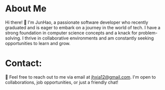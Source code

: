 # About Me

Hi there! 👋 I'm JunHao, a passionate software developer who recently graduated and is eager to embark on a journey in the world of tech. I have a strong foundation in computer science concepts and a knack for problem-solving. I thrive in collaborative environments and am constantly seeking opportunities to learn and grow.


# Contact:

📧 Feel free to reach out to me via email at jhxia12@gmail.com. I'm open to collaborations, job opportunities, or just a friendly chat!
